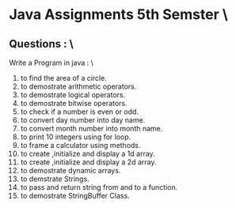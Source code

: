 # Java Assignments 5th Semster \
## Questions : \
Write a Program in java : \
1. to find the area of a circle.
2. to demostrate arithmetic operators.
3. to demostrate logical operators.
4. to demostrate bitwise operators.
5. to check if a number is even or odd.
6. to convert day number into day name.
7. to convert month number into month name.
8. to print 10 integers using for loop.
9. to frame a calculator using methods.
10. to create ,initialize and display a 1d array.
11. to create ,initialize and display a 2d array.
12. to demostrate dynamic arrays.
13. to demstrate Strings.
14. to pass and return string from and to a function.
15. to demostrate StringBuffer Class.
